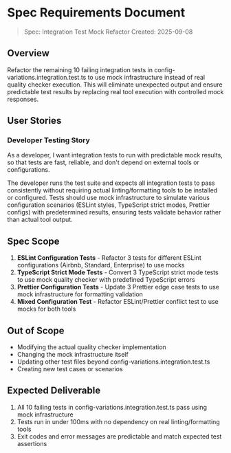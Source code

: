 # Spec Requirements Document

> Spec: Integration Test Mock Refactor
> Created: 2025-09-08

## Overview

Refactor the remaining 10 failing integration tests in config-variations.integration.test.ts to use mock infrastructure instead of real quality checker execution. This will eliminate unexpected output and ensure predictable test results by replacing real tool execution with controlled mock responses.

## User Stories

### Developer Testing Story

As a developer, I want integration tests to run with predictable mock results, so that tests are fast, reliable, and don't depend on external tools or configurations.

The developer runs the test suite and expects all integration tests to pass consistently without requiring actual linting/formatting tools to be installed or configured. Tests should use mock infrastructure to simulate various configuration scenarios (ESLint styles, TypeScript strict modes, Prettier configs) with predetermined results, ensuring tests validate behavior rather than actual tool output.

## Spec Scope

1. **ESLint Configuration Tests** - Refactor 3 tests for different ESLint configurations (Airbnb, Standard, Enterprise) to use mocks
2. **TypeScript Strict Mode Tests** - Convert 3 TypeScript strict mode tests to use mock quality checker with predefined TypeScript errors
3. **Prettier Configuration Tests** - Update 3 Prettier edge case tests to use mock infrastructure for formatting validation
4. **Mixed Configuration Test** - Refactor ESLint/Prettier conflict test to use mocks for both tools

## Out of Scope

- Modifying the actual quality checker implementation
- Changing the mock infrastructure itself
- Updating other test files beyond config-variations.integration.test.ts
- Creating new test cases or scenarios

## Expected Deliverable

1. All 10 failing tests in config-variations.integration.test.ts pass using mock infrastructure
2. Tests run in under 100ms with no dependency on real linting/formatting tools
3. Exit codes and error messages are predictable and match expected test assertions